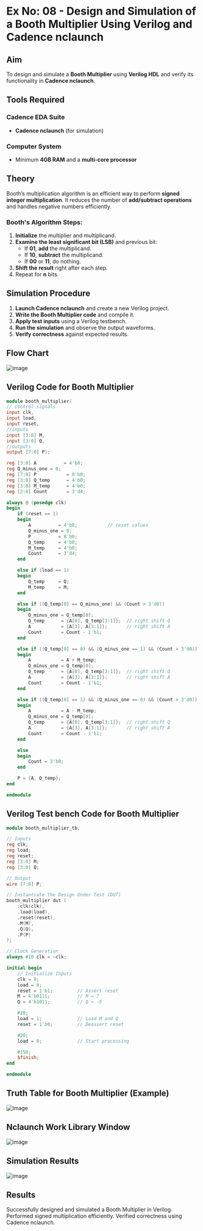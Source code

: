 # Ex No: 08 - Design and Simulation of a Booth Multiplier Using Verilog and Cadence nclaunch

## Aim
To design and simulate a **Booth Multiplier** using **Verilog HDL** and verify its functionality in **Cadence nclaunch**.

## Tools Required
### Cadence EDA Suite
- **Cadence nclaunch** (for simulation)

### Computer System
- Minimum **4GB RAM** and a **multi-core processor**

## Theory
Booth’s multiplication algorithm is an efficient way to perform **signed integer multiplication**. It reduces the number of **add/subtract operations** and handles negative numbers efficiently.

### Booth's Algorithm Steps:
1. **Initialize** the multiplier and multiplicand.
2. **Examine the least significant bit (LSB)** and previous bit:
   - If **01**, **add** the multiplicand.
   - If **10**, **subtract** the multiplicand.
   - If **00** or **11**, do nothing.
3. **Shift the result** right after each step.
4. Repeat for **n** bits.

## Simulation Procedure
1. **Launch Cadence nclaunch** and create a new Verilog project.
2. **Write the Booth Multiplier code** and compile it.
3. **Apply test inputs** using a Verilog testbench.
4. **Run the simulation** and observe the output waveforms.
5. **Verify correctness** against expected results.

## Flow Chart

![image](https://github.com/user-attachments/assets/a34dd25e-3043-4243-81a5-567165d3f4b2)


## Verilog Code for Booth Multiplier
```verilog
module booth_multiplier(
// control signals
input clk,
input load,
input reset,
//inputs
input [3:0] M,
input [3:0] Q,
//outputs
output [7:0] P);

reg [3:0] A          = 4'b0;
reg Q_minus_one = 0;
reg [7:0] P           = 8'b0;
reg [3:0] Q_temp      = 4'b0;
reg [3:0] M_temp      = 4'b0;
reg [2:0] Count       = 3'd4;

always @ (posedge clk)
begin
    if (reset == 1)
    begin
        A          = 4'b0;           // reset values
        Q_minus_one = 0;
        P          = 8'b0;
        Q_temp     = 4'b0;
        M_temp     = 4'b0;
        Count      = 3'd4;
    end

    else if (load == 1)
    begin
        Q_temp     = Q;
        M_temp     = M;
    end

    else if ((Q_temp[0] == Q_minus_one) && (Count > 3'd0))
    begin
        Q_minus_one = Q_temp[0];
        Q_temp      = {A[0], Q_temp[3:1]};  // right shift Q
        A           = {A[3], A[3:1]};       // right shift A
        Count       = Count - 1'b1;
    end

    else if ((Q_temp[0] == 0) && (Q_minus_one == 1) && (Count > 3'd0))
    begin
        A           = A + M_temp;
        Q_minus_one = Q_temp[0];
        Q_temp      = {A[0], Q_temp[3:1]};  // right shift Q
        A           = {A[3], A[3:1]};       // right shift A
        Count       = Count - 1'b1;
    end

    else if ((Q_temp[0] == 1) && (Q_minus_one == 0) && (Count > 3'd0))
    begin
        A           = A - M_temp;
        Q_minus_one = Q_temp[0];
        Q_temp      = {A[0], Q_temp[3:1]};  // right shift Q
        A           = {A[3], A[3:1]};       // right shift A
        Count       = Count - 1'b1;
    end

    else
    begin
        Count = 3'b0;
    end

    P = {A, Q_temp};
end

endmodule

```
## Verilog Test bench Code for Booth Multiplier
```verilog
module booth_multiplier_tb;

// Inputs
reg clk;
reg load;
reg reset;
reg [3:0] M;
reg [3:0] Q;

// Output
wire [7:0] P;

// Instantiate the Design Under Test (DUT)
booth_multiplier dut (
    .clk(clk),
    .load(load),
    .reset(reset),
    .M(M),
    .Q(Q),
    .P(P)
);

// Clock Generation
always #10 clk = ~clk;

initial begin
    // Initialize Inputs
    clk = 0;
    load = 0;
    reset = 1'b1;         // Assert reset
    M = 4'b0111;          // M = 7
    Q = 4'b1011;          // Q = -5

    #20;
    load = 1;             // Load M and Q
    reset = 1'b0;         // Deassert reset

    #20;
    load = 0;             // Start processing

    #150;
    $finish;
end

endmodule


```
## Truth Table for Booth Multiplier (Example)

![image](https://github.com/user-attachments/assets/742744b0-15e9-4c7c-8e0e-13a77f25673e)

## Nclaunch Work Library Window

![image](https://github.com/user-attachments/assets/31beb6b2-9baf-4b73-8eaf-5490cbaa4d44)


## Simulation Results

![image](https://github.com/user-attachments/assets/360ae1cd-f81d-4e9a-b4e0-5ba55e21bc90)



## Results
Successfully designed and simulated a Booth Multiplier in Verilog.
Performed signed multiplication efficiently.
Verified correctness using Cadence nclaunch.

